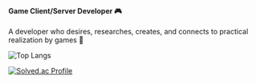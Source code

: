 #### Game Client/Server Developer 🎮 
A developer who desires, researches, creates, and connects to practical realization by games 💙

![Top Langs](https://github-readme-stats.vercel.app/api/top-langs/?username=strurao&layout=compact&theme=default)


[![Solved.ac Profile](http://mazassumnida.wtf/api/v2/generate_badge?boj=strurao)](https://solved.ac/strurao/)


